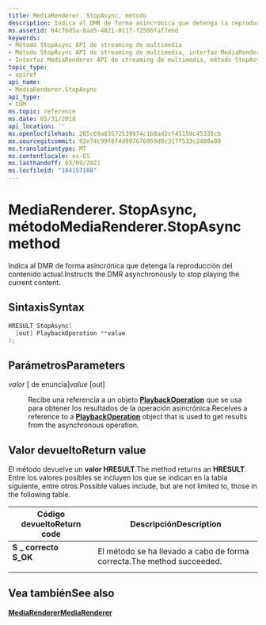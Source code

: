 ```yaml
---
title: MediaRenderer. StopAsync, método
description: Indica al DMR de forma asincrónica que detenga la reproducción del contenido actual. | MediaRenderer. StopAsync, método
ms.assetid: 04cf6d5a-8aa5-4821-8117-f250bfaf7ebd
keywords:
- Método StopAsync API de streaming de multimedia
- Método StopAsync API de streaming de multimedia, interfaz MediaRenderer
- Interfaz MediaRenderer API de streaming de multimedia, método StopAsync
topic_type:
- apiref
api_name:
- MediaRenderer.StopAsync
api_type:
- COM
ms.topic: reference
ms.date: 05/31/2018
api_location: ''
ms.openlocfilehash: 205c69a83572539974c1b8ad2cf45159c45335cb
ms.sourcegitcommit: 92e74c99f8f4d097676959d0c317f533c2400a80
ms.translationtype: MT
ms.contentlocale: es-ES
ms.lasthandoff: 03/09/2021
ms.locfileid: "104157108"
---
```

# <a name="mediarendererstopasync-method"></a><span data-ttu-id="da5b1-107">MediaRenderer. StopAsync, método</span><span class="sxs-lookup"><span data-stu-id="da5b1-107">MediaRenderer.StopAsync method</span></span>

<span data-ttu-id="da5b1-108">Indica al DMR de forma asincrónica que detenga la reproducción del contenido actual.</span><span class="sxs-lookup"><span data-stu-id="da5b1-108">Instructs the DMR asynchronously to stop playing the current content.</span></span>

## <a name="syntax"></a><span data-ttu-id="da5b1-109">Sintaxis</span><span class="sxs-lookup"><span data-stu-id="da5b1-109">Syntax</span></span>


```C++
HRESULT StopAsync(
  [out] PlaybackOperation **value
);
```



## <a name="parameters"></a><span data-ttu-id="da5b1-110">Parámetros</span><span class="sxs-lookup"><span data-stu-id="da5b1-110">Parameters</span></span>

<dl> <dt>

<span data-ttu-id="da5b1-111">*valor* \[ de enuncia\]</span><span class="sxs-lookup"><span data-stu-id="da5b1-111">*value* \[out\]</span></span>
</dt> <dd>

<span data-ttu-id="da5b1-112">Recibe una referencia a un objeto [**PlaybackOperation**](playbackoperation.md) que se usa para obtener los resultados de la operación asincrónica.</span><span class="sxs-lookup"><span data-stu-id="da5b1-112">Receives a reference to a [**PlaybackOperation**](playbackoperation.md) object that is used to get results from the asynchronous operation.</span></span>

</dd> </dl>

## <a name="return-value"></a><span data-ttu-id="da5b1-113">Valor devuelto</span><span class="sxs-lookup"><span data-stu-id="da5b1-113">Return value</span></span>

<span data-ttu-id="da5b1-114">El método devuelve un **valor HRESULT**.</span><span class="sxs-lookup"><span data-stu-id="da5b1-114">The method returns an **HRESULT**.</span></span> <span data-ttu-id="da5b1-115">Entre los valores posibles se incluyen los que se indican en la tabla siguiente, entre otros.</span><span class="sxs-lookup"><span data-stu-id="da5b1-115">Possible values include, but are not limited to, those in the following table.</span></span>



| <span data-ttu-id="da5b1-116">Código devuelto</span><span class="sxs-lookup"><span data-stu-id="da5b1-116">Return code</span></span>                                                                          | <span data-ttu-id="da5b1-117">Descripción</span><span class="sxs-lookup"><span data-stu-id="da5b1-117">Description</span></span>                      |
|--------------------------------------------------------------------------------------|----------------------------------|
| <dl> <span data-ttu-id="da5b1-118"><dt>**S \_ correcto**</dt></span><span class="sxs-lookup"><span data-stu-id="da5b1-118"><dt>**S\_OK**</dt></span></span> </dl> | <span data-ttu-id="da5b1-119">El método se ha llevado a cabo de forma correcta.</span><span class="sxs-lookup"><span data-stu-id="da5b1-119">The method succeeded.</span></span><br/> |



 

## <a name="see-also"></a><span data-ttu-id="da5b1-120">Vea también</span><span class="sxs-lookup"><span data-stu-id="da5b1-120">See also</span></span>

<dl> <dt>

[<span data-ttu-id="da5b1-121">**MediaRenderer**</span><span class="sxs-lookup"><span data-stu-id="da5b1-121">**MediaRenderer**</span></span>](mediarenderer.md)
</dt> </dl>

 

 





